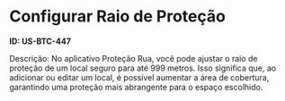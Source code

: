 # Configurar Raio de Proteção

**ID: US-BTC-447**

Descrição: No aplicativo Proteção Rua, você pode ajustar o raio de proteção de um local seguro para até 999 metros. Isso significa que, ao adicionar ou editar um local, é possível aumentar a área de cobertura, garantindo uma proteção mais abrangente para o espaço escolhido.